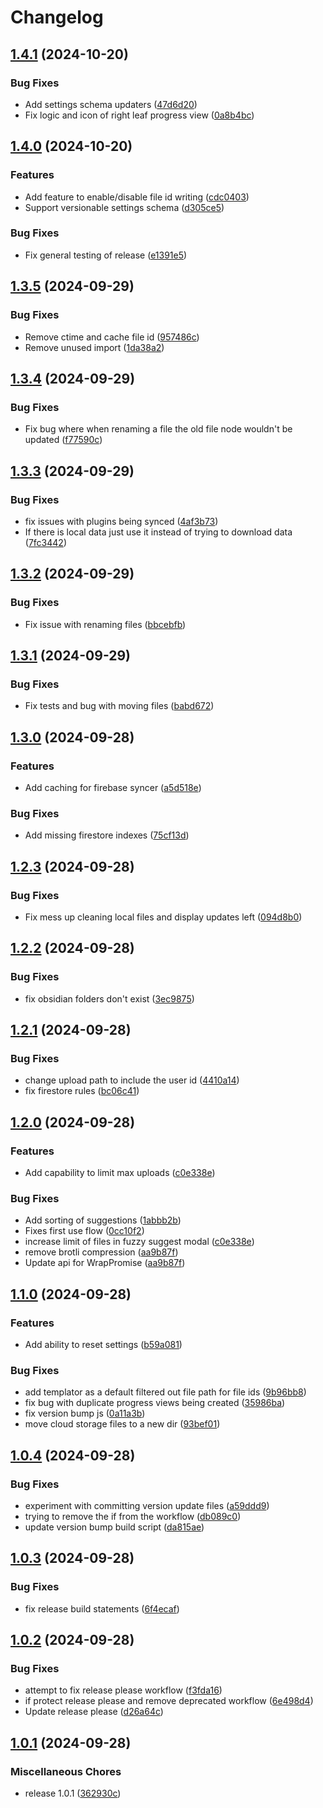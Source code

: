 # Changelog

## [1.4.1](https://github.com/parrajustin/obsidian-drive-sync/compare/v1.4.0...v1.4.1) (2024-10-20)


### Bug Fixes

* Add settings schema updaters ([47d6d20](https://github.com/parrajustin/obsidian-drive-sync/commit/47d6d20735b1062a332d32bb321d2bd67b545f4d))
* Fix logic and icon of right leaf progress view ([0a8b4bc](https://github.com/parrajustin/obsidian-drive-sync/commit/0a8b4bc8142f595ff89e3b7c08b73f32a78f2fe9))

## [1.4.0](https://github.com/parrajustin/obsidian-drive-sync/compare/v1.3.5...v1.4.0) (2024-10-20)


### Features

* Add feature to enable/disable file id writing ([cdc0403](https://github.com/parrajustin/obsidian-drive-sync/commit/cdc040376d1926e2e12a5c5fbb42c2099ba89ab9))
* Support versionable settings schema ([d305ce5](https://github.com/parrajustin/obsidian-drive-sync/commit/d305ce5097edca9ec8dba49d7a61df5338cca9bb))


### Bug Fixes

* Fix general testing of release ([e1391e5](https://github.com/parrajustin/obsidian-drive-sync/commit/e1391e501a7b39c6b6b7547e9acc8b7cc3bfc52c))

## [1.3.5](https://github.com/parrajustin/obsidian-drive-sync/compare/v1.3.4...v1.3.5) (2024-09-29)


### Bug Fixes

* Remove ctime and cache file id ([957486c](https://github.com/parrajustin/obsidian-drive-sync/commit/957486cc216279d0c48ef11638bd6be15ef86169))
* Remove unused import ([1da38a2](https://github.com/parrajustin/obsidian-drive-sync/commit/1da38a242a59f35894881d937c7bad1e36ecacb8))

## [1.3.4](https://github.com/parrajustin/obsidian-drive-sync/compare/v1.3.3...v1.3.4) (2024-09-29)


### Bug Fixes

* Fix bug where when renaming a file the old file node wouldn't be updated ([f77590c](https://github.com/parrajustin/obsidian-drive-sync/commit/f77590cbe6bc9f3a190b1dd0b612cc7ddd24e8d5))

## [1.3.3](https://github.com/parrajustin/obsidian-drive-sync/compare/v1.3.2...v1.3.3) (2024-09-29)


### Bug Fixes

* fix issues with plugins being synced ([4af3b73](https://github.com/parrajustin/obsidian-drive-sync/commit/4af3b73ff0f5b1b53b2ddfad81f9839d979df64b))
* If there is local data just use it instead of trying to download data ([7fc3442](https://github.com/parrajustin/obsidian-drive-sync/commit/7fc34421f8491f0b26d0f5dd73451887ba367e82))

## [1.3.2](https://github.com/parrajustin/obsidian-drive-sync/compare/v1.3.1...v1.3.2) (2024-09-29)


### Bug Fixes

* Fix issue with renaming files ([bbcebfb](https://github.com/parrajustin/obsidian-drive-sync/commit/bbcebfb71115773b86e4230857dbe95acf296d44))

## [1.3.1](https://github.com/parrajustin/obsidian-drive-sync/compare/v1.3.0...v1.3.1) (2024-09-29)


### Bug Fixes

* Fix tests and bug with moving files ([babd672](https://github.com/parrajustin/obsidian-drive-sync/commit/babd6722f2c59f21eeb550aa5d191f527d9cdc0d))

## [1.3.0](https://github.com/parrajustin/obsidian-drive-sync/compare/v1.2.3...v1.3.0) (2024-09-28)


### Features

* Add caching for firebase syncer ([a5d518e](https://github.com/parrajustin/obsidian-drive-sync/commit/a5d518e740ed080403ee1ed4b4043f35392961c9))


### Bug Fixes

* Add missing firestore indexes ([75cf13d](https://github.com/parrajustin/obsidian-drive-sync/commit/75cf13de36411394fbd9f4192ac1c4d2a6d4902a))

## [1.2.3](https://github.com/parrajustin/obsidian-drive-sync/compare/v1.2.2...v1.2.3) (2024-09-28)


### Bug Fixes

* Fix mess up cleaning local files and display updates left ([094d8b0](https://github.com/parrajustin/obsidian-drive-sync/commit/094d8b036418d708deecdffa009f6c726bb863dc))

## [1.2.2](https://github.com/parrajustin/obsidian-drive-sync/compare/v1.2.1...v1.2.2) (2024-09-28)


### Bug Fixes

* fix obsidian folders don't exist ([3ec9875](https://github.com/parrajustin/obsidian-drive-sync/commit/3ec987530ce82d58448119844ef4c5c6ae240a16))

## [1.2.1](https://github.com/parrajustin/obsidian-drive-sync/compare/v1.2.0...v1.2.1) (2024-09-28)


### Bug Fixes

* change upload path to include the user id ([4410a14](https://github.com/parrajustin/obsidian-drive-sync/commit/4410a14aa28f0a012ea516a316f4029715514cd6))
* fix firestore rules ([bc06c41](https://github.com/parrajustin/obsidian-drive-sync/commit/bc06c41120aa90661845860b28f41f25a5bd91de))

## [1.2.0](https://github.com/parrajustin/obsidian-drive-sync/compare/v1.1.0...v1.2.0) (2024-09-28)


### Features

* Add capability to limit max uploads ([c0e338e](https://github.com/parrajustin/obsidian-drive-sync/commit/c0e338e08caa8b89fc760367f54759d1e92f9ea3))


### Bug Fixes

* Add sorting of suggestions ([1abbb2b](https://github.com/parrajustin/obsidian-drive-sync/commit/1abbb2b8d081725ff3119289be9e108b8c81a756))
* Fixes first use flow ([0cc10f2](https://github.com/parrajustin/obsidian-drive-sync/commit/0cc10f2c673dd2891c0a37b073f9b95ff8cd8d10))
* increase limit of files in fuzzy suggest modal ([c0e338e](https://github.com/parrajustin/obsidian-drive-sync/commit/c0e338e08caa8b89fc760367f54759d1e92f9ea3))
* remove brotli compression ([aa9b87f](https://github.com/parrajustin/obsidian-drive-sync/commit/aa9b87f7044dec4fbcaf2af575de979c2af3fa35))
* Update api for WrapPromise ([aa9b87f](https://github.com/parrajustin/obsidian-drive-sync/commit/aa9b87f7044dec4fbcaf2af575de979c2af3fa35))

## [1.1.0](https://github.com/parrajustin/obsidian-drive-sync/compare/v1.0.4...v1.1.0) (2024-09-28)


### Features

* Add ability to reset settings ([b59a081](https://github.com/parrajustin/obsidian-drive-sync/commit/b59a081967c7bf65f839f0f076067528055d2dd8))


### Bug Fixes

* add templator as a default filtered out file path for file ids ([9b96bb8](https://github.com/parrajustin/obsidian-drive-sync/commit/9b96bb854c87158eb64f6311da15ddf7aa431383))
* fix bug with duplicate progress views being created ([35986ba](https://github.com/parrajustin/obsidian-drive-sync/commit/35986ba763426c5f2adea8b611ecddc23bc4d4c7))
* fix version bump js ([0a11a3b](https://github.com/parrajustin/obsidian-drive-sync/commit/0a11a3bfa74a68d38ecd2c26334c87e8b712da41))
* move cloud storage files to a new dir ([93bef01](https://github.com/parrajustin/obsidian-drive-sync/commit/93bef01ac8b4fda68897d14adda1fdf62401d3a7))

## [1.0.4](https://github.com/parrajustin/obsidian-drive-sync/compare/v1.0.3...v1.0.4) (2024-09-28)


### Bug Fixes

* experiment with committing version update files ([a59ddd9](https://github.com/parrajustin/obsidian-drive-sync/commit/a59ddd912818c7dd687cd8b9b4cf2c865d4a0911))
* trying to remove the if from the workflow ([db089c0](https://github.com/parrajustin/obsidian-drive-sync/commit/db089c0fb809e1dd633d93c7e015259d08325b58))
* update version bump build script ([da815ae](https://github.com/parrajustin/obsidian-drive-sync/commit/da815ae4ee51b0d86ffb7bea596a195667ff7cf6))

## [1.0.3](https://github.com/parrajustin/obsidian-drive-sync/compare/v1.0.2...v1.0.3) (2024-09-28)


### Bug Fixes

* fix release build statements ([6f4ecaf](https://github.com/parrajustin/obsidian-drive-sync/commit/6f4ecaf5bf35ffce58e91c1267c33c4bbd4aa362))

## [1.0.2](https://github.com/parrajustin/obsidian-drive-sync/compare/v1.0.1...v1.0.2) (2024-09-28)


### Bug Fixes

* attempt to fix release please workflow ([f3fda16](https://github.com/parrajustin/obsidian-drive-sync/commit/f3fda16ad4ef3671cbae8841ae37e298d5b423fc))
* if protect release please and remove deprecated workflow ([6e498d4](https://github.com/parrajustin/obsidian-drive-sync/commit/6e498d441dc6a5ac0b7af2fd3cda030208102cbf))
* Update release please ([d26a64c](https://github.com/parrajustin/obsidian-drive-sync/commit/d26a64c926d5bde8abe4ffc5b2aa2ae0521a0fa8))

## [1.0.1](https://github.com/parrajustin/obsidian-drive-sync/compare/1.0.0...v1.0.1) (2024-09-28)


### Miscellaneous Chores

* release 1.0.1 ([362930c](https://github.com/parrajustin/obsidian-drive-sync/commit/362930c10e28584c002ecea01f5caa85c0eba066))
